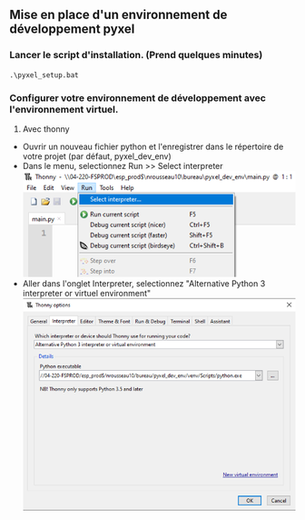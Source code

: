 ## Mise en place d'un environnement de développement pyxel
### Lancer le script d'installation. (Prend quelques minutes)
```
.\pyxel_setup.bat
```

### Configurer votre environnement de développement avec l'environnement virtuel.
1. Avec thonny
- Ouvrir un nouveau fichier python et l'enregistrer dans le répertoire de votre projet (par défaut, pyxel_dev_env)
- Dans le menu, selectionnez Run >> Select interpreter
![image info](./images/config_thonny_1.png)
- Aller dans l'onglet Interpreter, selectionnez "Alternative Python 3 interpreter or virtuel environment"
![image info](./images/config_thonny_2.png)